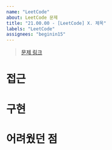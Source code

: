 ```yaml
---
name: "LeetCode"
about: LeetCode 문제
title: "21.00.00 - [LeetCode] X. 제목"
labels: "LeetCode"
assignees: "beginin15"
---
```


> [문제 링크]()

# 접근
# 구현
# 어려웠던 점
